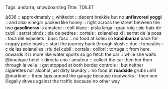 Tags: andorra, snowboarding
Title: TOILET
  
∆636 :: approximately :: whitedot :: decent brekkie but no **unflavored yoggi** :: and also vinegar packed like honey :: right across the street between the two **gasolineras** is amateur :: coll blanc : pista larga : grau roig : pic baix de cubil : serrat pinós : pla de pedres : cortals : solanelles xl : serrat de la posa : tosa del espiolets : bosc fosc :: no food at soleu so **kabinbanan** back for crappy poke bowls :: start the journey back through slush :: duc : trencalós : c de las solanelles : riu del cubil : cortals : colibri : tortuga :: from here onwards it is more like water sports so go fetch the car :: while she waits @boutique hotel :: directa uno : amateur :: collect the car then her then through la vella :: get stopped at both border controls :: but neither cigarettes nor alcohol just dirty laundry :: no food at **roadside** grubs until @martinet :: three laps around the garage because roadworks :: then one illegally drives against the traffic because no other way  
